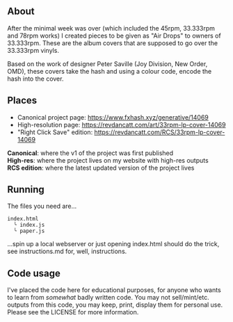 ## About

After the minimal week was over (which included the 45rpm, 33.333rpm and 78rpm works) I created pieces to be given as "Air Drops" to owners of 33.333rpm. These are the album covers that are supposed to go over the 33.333rpm vinyls.

Based on the work of designer Peter Saville (Joy Division, New Order, OMD), these covers take the hash and using a colour code, encode the hash into the cover.

## Places

* Canonical project page: https://www.fxhash.xyz/generative/14069
* High-resolution page: https://revdancatt.com/art/33rpm-lp-cover-14069
* "Right Click Save" edition: https://revdancatt.com/RCS/33rpm-lp-cover-14069

**Canonical**: where the v1 of the project was first published  
**High-res**: where the project lives on my website with high-res outputs  
**RCS edition**: where the latest updated version of the project lives

## Running

The files you need are...

```
index.html
  ╰ index.js
  ╰ paper.js
```

...spin up a local webserver or just opening index.html should do the trick, see instructions.md for, well, instructions.

## Code usage

I've placed the code here for educational purposes, for anyone who wants to learn from _somewhat_ badly written code. You may not sell/mint/etc. outputs from this code, you may keep, print, display them for personal use. Please see the LICENSE for more information.

